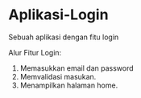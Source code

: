 # Aplikasi-Login
Sebuah aplikasi dengan fitu login

Alur Fitur Login:
1. Memasukkan email dan password
2. Memvalidasi masukan.
3. Menampilkan halaman home.
